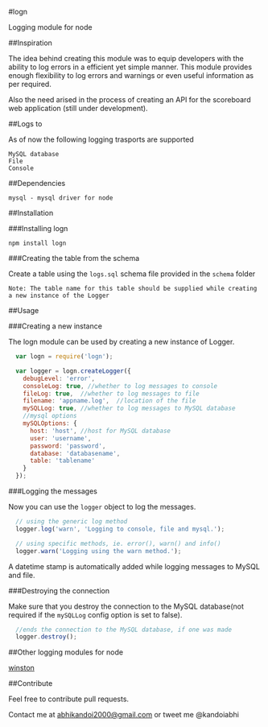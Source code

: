 #logn

Logging module for node

##Inspiration

The idea behind creating this module was to equip developers with the ability to log errors in a efficient yet simple manner. This module provides enough flexibility to log errors and warnings or even useful information as per required.

Also the need arised in the process of creating an API for the scoreboard web application (still under development).

##Logs to

As of now the following logging trasports are supported

    MySQL database
    File
    Console

##Dependencies

    mysql - mysql driver for node

##Installation

###Installing logn

    npm install logn

###Creating the table from the schema

Create a table using the `logs.sql` schema file provided in the `schema` folder

    Note: The table name for this table should be supplied while creating a new instance of the Logger

##Usage

###Creating a new instance

The logn module can be used by creating a new instance of Logger.

``` js
  var logn = require('logn');

  var logger = logn.createLogger({
    debugLevel: 'error',
    consoleLog: true, //whether to log messages to console
    fileLog: true,  //whether to log messages to file
    filename: 'appname.log',  //location of the file
    mySQLLog: true, //whether to log messages to MySQL database
    //mysql options
    mySQLOptions: {
      host: 'host', //host for MySQL database
      user: 'username',
      password: 'password',
      database: 'databasename',
      table: 'tablename'
    }
  });
```

###Logging the messages

Now you can use the `logger` object to log the messages.

``` js
  // using the generic log method
  logger.log('warn', 'Logging to console, file and mysql.');

  // using specific methods, ie. error(), warn() and info()
  logger.warn('Logging using the warn method.');
```

A datetime stamp is automatically added while logging messages to MySQL and file.

###Destroying the connection

Make sure that you destroy the connection to the MySQL database(not required if the `mySQLLog` config option is set to false).

``` js
  //ends the connection to the MySQL database, if one was made
  logger.destroy();
```

##Other logging modules for node

[winston](https://github.com/flatiron/winston)


##Contribute

Feel free to contribute pull requests.

Contact me at abhikandoi2000@gmail.com
or tweet me @kandoiabhi